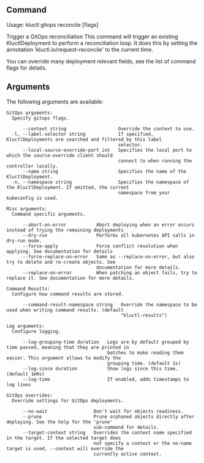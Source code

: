 <!-- This comment is uncommented when auto-synced to www-kluctl.io

---
title: "gitops reconcile"
linkTitle: "gitops reconcile"
weight: 10
description: >
    webui command
---
-->

## Command
<!-- BEGIN SECTION "gitops reconcile" "Usage" false -->
Usage: kluctl gitops reconcile [flags]

Trigger a GitOps reconciliation
This command will trigger an existing KluctlDeployment to perform a reconciliation loop.
It does this by setting the annotation 'kluctl.io/request-reconcile' to the current time.

You can override many deployment relevant fields, see the list of command flags for details.

<!-- END SECTION -->

## Arguments

The following arguments are available:
<!-- BEGIN SECTION "gitops reconcile" "GitOps arguments" true -->
```
GitOps arguments:
  Specify gitops flags.

      --context string                   Override the context to use.
  -l, --label-selector string            If specified, KluctlDeployments are searched and filtered by this label
                                         selector.
      --local-source-override-port int   Specifies the local port to which the source-override client should
                                         connect to when running the controller locally.
      --name string                      Specifies the name of the KluctlDeployment.
  -n, --namespace string                 Specifies the namespace of the KluctlDeployment. If omitted, the current
                                         namespace from your kubeconfig is used.

```
<!-- END SECTION -->
<!-- BEGIN SECTION "gitops reconcile" "Misc arguments" true -->
```
Misc arguments:
  Command specific arguments.

      --abort-on-error           Abort deploying when an error occurs instead of trying the remaining deployments
      --dry-run                  Performs all kubernetes API calls in dry-run mode.
      --force-apply              Force conflict resolution when applying. See documentation for details
      --force-replace-on-error   Same as --replace-on-error, but also try to delete and re-create objects. See
                                 documentation for more details.
      --replace-on-error         When patching an object fails, try to replace it. See documentation for more details.

```
<!-- END SECTION -->
<!-- BEGIN SECTION "gitops reconcile" "Command Results" true -->
```
Command Results:
  Configure how command results are stored.

      --command-result-namespace string   Override the namespace to be used when writing command results. (default
                                          "kluctl-results")

```
<!-- END SECTION -->
<!-- BEGIN SECTION "gitops reconcile" "Log arguments" true -->
```
Log arguments:
  Configure logging.

      --log-grouping-time duration   Logs are by default grouped by time passed, meaning that they are printed in
                                     batches to make reading them easier. This argument allows to modify the
                                     grouping time. (default 1s)
      --log-since duration           Show logs since this time. (default 1m0s)
      --log-time                     If enabled, adds timestamps to log lines

```
<!-- END SECTION -->
<!-- BEGIN SECTION "gitops reconcile" "GitOps overrides" true -->
```
GitOps overrides:
  Override settings for GitOps deployments.

      --no-wait                 Don't wait for objects readiness.
      --prune                   Prune orphaned objects directly after deploying. See the help for the 'prune'
                                sub-command for details.
      --target-context string   Overrides the context name specified in the target. If the selected target does
                                not specify a context or the no-name target is used, --context will override the
                                currently active context.

```
<!-- END SECTION -->